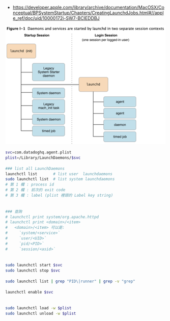 
- https://developer.apple.com/library/archive/documentation/MacOSX/Conceptual/BPSystemStartup/Chapters/CreatingLaunchdJobs.html#//apple_ref/doc/uid/10000172i-SW7-BCIEDDBJ

![launchd](./img/launchd.png)

```zsh
svc=com.datadoghq.agent.plist
plist=/Library/LaunchDaemons/$svc

### list all LaunchDaemons
launchctl list       # list user  launchdaemons
sudo launchctl list  # list system launchdaemons
# 第 1 欄 : process id
# 第 2 欄 : 前次的 exit code
# 第 3 欄 : label (plist 裡頭的 Label key string)


### 查詢
# launchctl print system/org.apache.httpd
# launchctl print <domain>/<item>
#   <domain>/<item> 可以是:
#     `system/<service>`
#     `user/<UID>`
#     `pid/<PID>`
#     `session/<asid>`


sudo launchctl start $svc
sudo launchctl stop $svc

sudo launchctl list | grep "PID\|runner" | grep -v "grep"

launchctl enable $svc


sudo launchctl load -w $plist
sudo launchctl unload -w $plist
```
